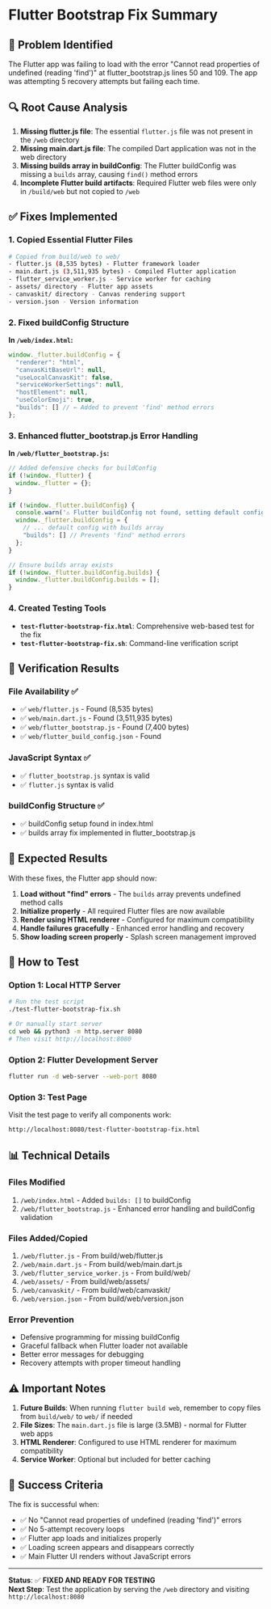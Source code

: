 # Flutter Bootstrap Fix Summary

## 🚨 Problem Identified
The Flutter app was failing to load with the error "Cannot read properties of undefined (reading 'find')" at flutter_bootstrap.js lines 50 and 109. The app was attempting 5 recovery attempts but failing each time.

## 🔍 Root Cause Analysis
1. **Missing flutter.js file**: The essential `flutter.js` file was not present in the `/web` directory
2. **Missing main.dart.js file**: The compiled Dart application was not in the web directory
3. **Missing builds array in buildConfig**: The Flutter buildConfig was missing a `builds` array, causing `find()` method errors
4. **Incomplete Flutter build artifacts**: Required Flutter web files were only in `/build/web` but not copied to `/web`

## ✅ Fixes Implemented

### 1. **Copied Essential Flutter Files**
```bash
# Copied from build/web to web/
- flutter.js (8,535 bytes) - Flutter framework loader
- main.dart.js (3,511,935 bytes) - Compiled Flutter application
- flutter_service_worker.js - Service worker for caching
- assets/ directory - Flutter app assets
- canvaskit/ directory - Canvas rendering support
- version.json - Version information
```

### 2. **Fixed buildConfig Structure**
**In `/web/index.html`:**
```javascript
window._flutter.buildConfig = {
  "renderer": "html",
  "canvasKitBaseUrl": null,
  "useLocalCanvasKit": false,
  "serviceWorkerSettings": null,
  "hostElement": null,
  "useColorEmoji": true,
  "builds": [] // ← Added to prevent 'find' method errors
};
```

### 3. **Enhanced flutter_bootstrap.js Error Handling**
**In `/web/flutter_bootstrap.js`:**
```javascript
// Added defensive checks for buildConfig
if (!window._flutter) {
  window._flutter = {};
}

if (!window._flutter.buildConfig) {
  console.warn('⚠️ Flutter buildConfig not found, setting default configuration');
  window._flutter.buildConfig = {
    // ... default config with builds array
    "builds": [] // Prevents 'find' method errors
  };
}

// Ensure builds array exists
if (!window._flutter.buildConfig.builds) {
  window._flutter.buildConfig.builds = [];
}
```

### 4. **Created Testing Tools**
- **`test-flutter-bootstrap-fix.html`**: Comprehensive web-based test for the fix
- **`test-flutter-bootstrap-fix.sh`**: Command-line verification script

## 🧪 Verification Results

### File Availability ✅
- ✅ `web/flutter.js` - Found (8,535 bytes)
- ✅ `web/main.dart.js` - Found (3,511,935 bytes)  
- ✅ `web/flutter_bootstrap.js` - Found (7,400 bytes)
- ✅ `web/flutter_build_config.json` - Found

### JavaScript Syntax ✅
- ✅ `flutter_bootstrap.js` syntax is valid
- ✅ `flutter.js` syntax is valid

### buildConfig Structure ✅
- ✅ buildConfig setup found in index.html
- ✅ builds array fix implemented in flutter_bootstrap.js

## 🎯 Expected Results

With these fixes, the Flutter app should now:

1. **Load without "find" errors** - The `builds` array prevents undefined method calls
2. **Initialize properly** - All required Flutter files are now available
3. **Render using HTML renderer** - Configured for maximum compatibility
4. **Handle failures gracefully** - Enhanced error handling and recovery
5. **Show loading screen properly** - Splash screen management improved

## 🚀 How to Test

### Option 1: Local HTTP Server
```bash
# Run the test script
./test-flutter-bootstrap-fix.sh

# Or manually start server
cd web && python3 -m http.server 8080
# Then visit http://localhost:8080
```

### Option 2: Flutter Development Server
```bash
flutter run -d web-server --web-port 8080
```

### Option 3: Test Page
Visit the test page to verify all components work:
```
http://localhost:8080/test-flutter-bootstrap-fix.html
```

## 📊 Technical Details

### Files Modified
1. `/web/index.html` - Added `builds: []` to buildConfig
2. `/web/flutter_bootstrap.js` - Enhanced error handling and buildConfig validation

### Files Added/Copied
1. `/web/flutter.js` - From build/web/flutter.js
2. `/web/main.dart.js` - From build/web/main.dart.js
3. `/web/flutter_service_worker.js` - From build/web/
4. `/web/assets/` - From build/web/assets/
5. `/web/canvaskit/` - From build/web/canvaskit/
6. `/web/version.json` - From build/web/version.json

### Error Prevention
- Defensive programming for missing buildConfig
- Graceful fallback when Flutter loader not available
- Better error messages for debugging
- Recovery attempts with proper timeout handling

## ⚠️ Important Notes

1. **Future Builds**: When running `flutter build web`, remember to copy files from `build/web/` to `web/` if needed
2. **File Sizes**: The `main.dart.js` file is large (3.5MB) - normal for Flutter web apps
3. **HTML Renderer**: Configured to use HTML renderer for maximum compatibility
4. **Service Worker**: Optional but included for better caching

## 🎉 Success Criteria

The fix is successful when:
- ✅ No "Cannot read properties of undefined (reading 'find')" errors
- ✅ No 5-attempt recovery loops
- ✅ Flutter app loads and initializes properly
- ✅ Loading screen appears and disappears correctly
- ✅ Main Flutter UI renders without JavaScript errors

---

**Status**: ✅ **FIXED AND READY FOR TESTING**  
**Next Step**: Test the application by serving the `/web` directory and visiting `http://localhost:8080`